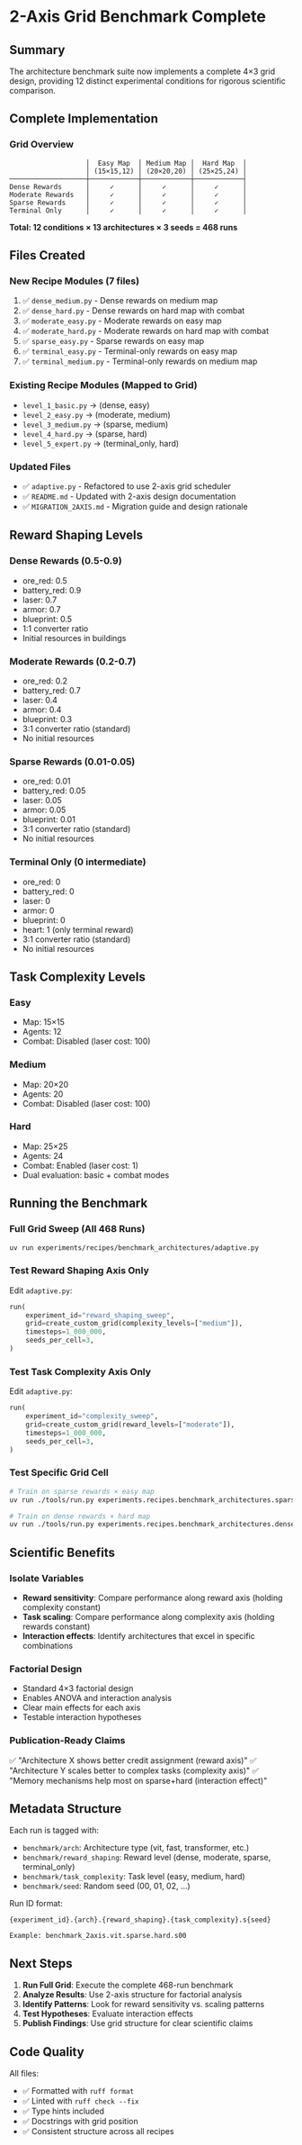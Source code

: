 # 2-Axis Grid Benchmark Complete

## Summary

The architecture benchmark suite now implements a complete 4×3 grid design, providing 12 distinct experimental conditions for rigorous scientific comparison.

## Complete Implementation

### Grid Overview

```
                   │  Easy Map  │ Medium Map │  Hard Map  │
                   │ (15×15,12) │ (20×20,20) │ (25×25,24) │
───────────────────┼────────────┼────────────┼────────────┤
Dense Rewards      │     ✓      │     ✓      │     ✓      │
Moderate Rewards   │     ✓      │     ✓      │     ✓      │
Sparse Rewards     │     ✓      │     ✓      │     ✓      │
Terminal Only      │     ✓      │     ✓      │     ✓      │
```

**Total: 12 conditions × 13 architectures × 3 seeds = 468 runs**

## Files Created

### New Recipe Modules (7 files)
1. ✅ `dense_medium.py` - Dense rewards on medium map
2. ✅ `dense_hard.py` - Dense rewards on hard map with combat
3. ✅ `moderate_easy.py` - Moderate rewards on easy map
4. ✅ `moderate_hard.py` - Moderate rewards on hard map with combat
5. ✅ `sparse_easy.py` - Sparse rewards on easy map
6. ✅ `terminal_easy.py` - Terminal-only rewards on easy map
7. ✅ `terminal_medium.py` - Terminal-only rewards on medium map

### Existing Recipe Modules (Mapped to Grid)
- `level_1_basic.py` → (dense, easy)
- `level_2_easy.py` → (moderate, medium)
- `level_3_medium.py` → (sparse, medium)
- `level_4_hard.py` → (sparse, hard)
- `level_5_expert.py` → (terminal_only, hard)

### Updated Files
- ✅ `adaptive.py` - Refactored to use 2-axis grid scheduler
- ✅ `README.md` - Updated with 2-axis design documentation
- ✅ `MIGRATION_2AXIS.md` - Migration guide and design rationale

## Reward Shaping Levels

### Dense Rewards (0.5-0.9)
- ore_red: 0.5
- battery_red: 0.9
- laser: 0.7
- armor: 0.7
- blueprint: 0.5
- 1:1 converter ratio
- Initial resources in buildings

### Moderate Rewards (0.2-0.7)
- ore_red: 0.2
- battery_red: 0.7
- laser: 0.4
- armor: 0.4
- blueprint: 0.3
- 3:1 converter ratio (standard)
- No initial resources

### Sparse Rewards (0.01-0.05)
- ore_red: 0.01
- battery_red: 0.05
- laser: 0.05
- armor: 0.05
- blueprint: 0.01
- 3:1 converter ratio (standard)
- No initial resources

### Terminal Only (0 intermediate)
- ore_red: 0
- battery_red: 0
- laser: 0
- armor: 0
- blueprint: 0
- heart: 1 (only terminal reward)
- 3:1 converter ratio (standard)
- No initial resources

## Task Complexity Levels

### Easy
- Map: 15×15
- Agents: 12
- Combat: Disabled (laser cost: 100)

### Medium
- Map: 20×20
- Agents: 20
- Combat: Disabled (laser cost: 100)

### Hard
- Map: 25×25
- Agents: 24
- Combat: Enabled (laser cost: 1)
- Dual evaluation: basic + combat modes

## Running the Benchmark

### Full Grid Sweep (All 468 Runs)
```bash
uv run experiments/recipes/benchmark_architectures/adaptive.py
```

### Test Reward Shaping Axis Only
Edit `adaptive.py`:
```python
run(
    experiment_id="reward_shaping_sweep",
    grid=create_custom_grid(complexity_levels=["medium"]),
    timesteps=1_000_000,
    seeds_per_cell=3,
)
```

### Test Task Complexity Axis Only
Edit `adaptive.py`:
```python
run(
    experiment_id="complexity_sweep",
    grid=create_custom_grid(reward_levels=["moderate"]),
    timesteps=1_000_000,
    seeds_per_cell=3,
)
```

### Test Specific Grid Cell
```bash
# Train on sparse rewards × easy map
uv run ./tools/run.py experiments.recipes.benchmark_architectures.sparse_easy.train

# Train on dense rewards × hard map
uv run ./tools/run.py experiments.recipes.benchmark_architectures.dense_hard.train
```

## Scientific Benefits

### Isolate Variables
- **Reward sensitivity**: Compare performance along reward axis (holding complexity constant)
- **Task scaling**: Compare performance along complexity axis (holding rewards constant)
- **Interaction effects**: Identify architectures that excel in specific combinations

### Factorial Design
- Standard 4×3 factorial design
- Enables ANOVA and interaction analysis
- Clear main effects for each axis
- Testable interaction hypotheses

### Publication-Ready Claims
✅ "Architecture X shows better credit assignment (reward axis)"
✅ "Architecture Y scales better to complex tasks (complexity axis)"
✅ "Memory mechanisms help most on sparse+hard (interaction effect)"

## Metadata Structure

Each run is tagged with:
- `benchmark/arch`: Architecture type (vit, fast, transformer, etc.)
- `benchmark/reward_shaping`: Reward level (dense, moderate, sparse, terminal_only)
- `benchmark/task_complexity`: Task level (easy, medium, hard)
- `benchmark/seed`: Random seed (00, 01, 02, ...)

Run ID format:
```
{experiment_id}.{arch}.{reward_shaping}.{task_complexity}.s{seed}

Example: benchmark_2axis.vit.sparse.hard.s00
```

## Next Steps

1. **Run Full Grid**: Execute the complete 468-run benchmark
2. **Analyze Results**: Use 2-axis structure for factorial analysis
3. **Identify Patterns**: Look for reward sensitivity vs. scaling patterns
4. **Test Hypotheses**: Evaluate interaction effects
5. **Publish Findings**: Use grid structure for clear scientific claims

## Code Quality

All files:
- ✅ Formatted with `ruff format`
- ✅ Linted with `ruff check --fix`
- ✅ Type hints included
- ✅ Docstrings with grid position
- ✅ Consistent structure across all recipes

